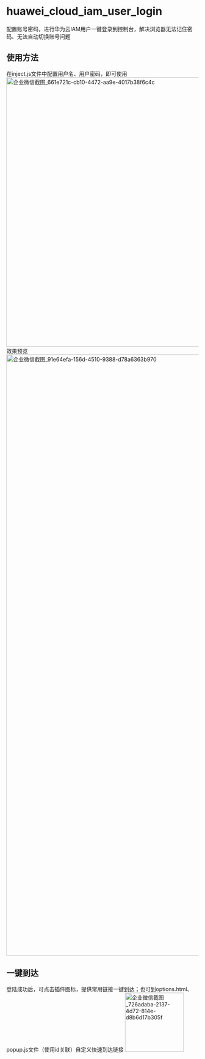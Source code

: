 # huawei_cloud_iam_user_login
配置账号密码，进行华为云IAM用户一键登录到控制台，解决浏览器无法记住密码、无法自动切换账号问题
## 使用方法
在inject.js文件中配置用户名、用户密码，即可使用
<img width="705" alt="企业微信截图_661e721c-cb10-4472-aa9e-4017b38f6c4c" src="https://github.com/user-attachments/assets/e3b220ca-0933-4f93-8043-64c8c9498daa" />
效果预览
<img width="1572" alt="企业微信截图_91e64efa-156d-4510-9388-d78a6363b970" src="https://github.com/user-attachments/assets/0f223735-8cdd-46c9-b38e-82d49f1c96c0" />
## 一键到达
登陆成功后，可点击插件图标，提供常用链接一键到达；也可到options.html、popup.js文件（使用id关联）自定义快速到达链接
<img width="154" alt="企业微信截图_726adaba-2137-4d72-814e-d8b6d17b305f" src="https://github.com/user-attachments/assets/bb987d36-b798-4971-b71a-8ec270004c81" />
